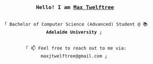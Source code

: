 <h3 align="center"><samp>Hello! I am <b><a rel="nofollow noopener noreferrer" target="_blank" href="https://maxjtwelftree.dev">Max Twelftree </a></b></samp></h3>
<p align="center"><br>
  <samp>
    「 Bachelor of Computer Science (Advanced) Student @ 📚 <b>Adelaide University</b> 」<br>
  </samp>

<p align="center"><br>
  <samp>
    「 📫 Feel free to reach out to me via: maxjtwelftree@gmail.com </a></b></samp></h3> 」
  </samp>
